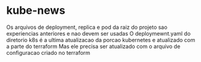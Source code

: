 # kube-news

Os arquivos de deployment, replica e pod da raiz do projeto sao experiencias anteriores e nao devem ser usadas
O deploymewnt.yaml do diretorio k8s é a ultima atualizacao da porcao kubernetes e atualizado com a parte do terraform
Mas ele precisa ser atualizado com o arquivo de configuracao criado no terraform 